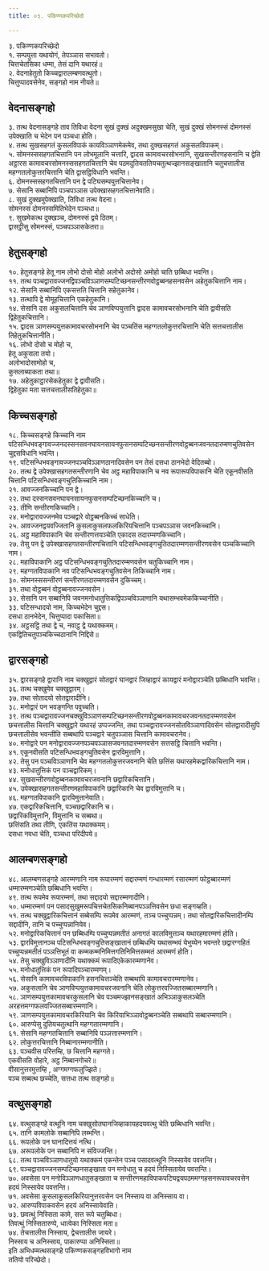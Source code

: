 ```yaml
---
title: ०३. पकिण्णकपरिच्छेदो

---
```

३. पकिण्णकपरिच्छेदो  
१. सम्पयुत्ता यथायोगं, तेपञ्ञास सभावतो।  
चित्तचेतसिका धम्मा, तेसं दानि यथारहं॥  
२. वेदनाहेतुतो किच्चद्वारालम्बणवत्थुतो।  
चित्तुप्पादवसेनेव, सङ्गहो नाम नीयते॥  


## वेदनासङ्गहो

३. तत्थ वेदनासङ्गहे ताव तिविधा वेदना सुखं दुक्खं अदुक्खमसुखा चेति, सुखं दुक्खं सोमनस्सं दोमनस्सं उपेक्खाति च भेदेन पन पञ्चधा होति।  
४. तत्थ सुखसहगतं कुसलविपाकं कायविञ्ञाणमेकमेव, तथा दुक्खसहगतं अकुसलविपाकम्।  
५. सोमनस्ससहगतचित्तानि पन लोभमूलानि चत्तारि, द्वादस कामावचरसोभनानि, सुखसन्तीरणहसनानि च द्वेति अट्ठारस कामावचरसोमनस्ससहगतचित्तानि चेव पठमदुतियततियचतुत्थज्झानसङ्खातानि चतुचत्तालीस महग्गतलोकुत्तरचित्तानि चेति द्वासट्ठिविधानि भवन्ति।  
६. दोमनस्ससहगतचित्तानि पन द्वे पटिघसम्पयुत्तचित्तानेव।  
७. सेसानि सब्बानिपि पञ्चपञ्ञास उपेक्खासहगतचित्तानेवाति।  
८. सुखं दुक्खमुपेक्खाति, तिविधा तत्थ वेदना।  
सोमनस्सं दोमनस्समितिभेदेन पञ्चधा॥  
९. सुखमेकत्थ दुक्खञ्च, दोमनस्सं द्वये ठितम्।  
द्वासट्ठीसु सोमनस्सं, पञ्चपञ्ञासकेतरा॥  


## हेतुसङ्गहो

१०. हेतुसङ्गहे हेतू नाम लोभो दोसो मोहो अलोभो अदोसो अमोहो चाति छब्बिधा भवन्ति।  
११. तत्थ पञ्चद्वारावज्जनद्विपञ्चविञ्ञाणसम्पटिच्छनसन्तीरणवोट्ठब्बनहसनवसेन अहेतुकचित्तानि नाम।  
१२. सेसानि सब्बानिपि एकसत्तति चित्तानि सहेतुकानेव।  
१३. तत्थापि द्वे मोमूहचित्तानि एकहेतुकानि।  
१४. सेसानि दस अकुसलचित्तानि चेव ञाणविप्पयुत्तानि द्वादस कामावचरसोभनानि चेति द्वावीसति द्विहेतुकचित्तानि।  
१५. द्वादस ञाणसम्पयुत्तकामावचरसोभनानि चेव पञ्चतिंस महग्गतलोकुत्तरचित्तानि चेति सत्तचत्तालीस तिहेतुकचित्तानीति।  
१६. लोभो दोसो च मोहो च,  
हेतू अकुसला तयो।  
अलोभादोसामोहो च,  
कुसलाब्याकता तथा॥  
१७. अहेतुकाट्ठारसेकहेतुका द्वे द्वावीसति।  
द्विहेतुका मता सत्तचत्तालीसतिहेतुका॥  


## किच्चसङ्गहो

१८. किच्चसङ्गहे किच्चानि नाम पटिसन्धिभवङ्गावज्जनदस्सनसवनघायनसायनफुसनसम्पटिच्छनसन्तीरणवोट्ठब्बनजवनतदारम्मणचुतिवसेन चुद्दसविधानि भवन्ति।  
१९. पटिसन्धिभवङ्गावज्जनपञ्चविञ्ञाणठानादिवसेन पन तेसं दसधा ठानभेदो वेदितब्बो।  
२०. तत्थ द्वे उपेक्खासहगतसन्तीरणानि चेव अट्ठ महाविपाकानि च नव रूपारूपविपाकानि चेति एकूनवीसति चित्तानि पटिसन्धिभवङ्गचुतिकिच्चानि नाम।  
२१. आवज्जनकिच्चानि पन द्वे।  
२२. तथा दस्सनसवनघायनसायनफुसनसम्पटिच्छनकिच्चानि च।  
२३. तीणि सन्तीरणकिच्चानि।  
२४. मनोद्वारावज्जनमेव पञ्चद्वारे वोट्ठब्बनकिच्चं साधेति।  
२५. आवज्जनद्वयवज्जितानि कुसलाकुसलफलकिरियचित्तानि पञ्चपञ्ञास जवनकिच्चानि।  
२६. अट्ठ महाविपाकानि चेव सन्तीरणत्तयञ्चेति एकादस तदारम्मणकिच्चानि।  
२७. तेसु पन द्वे उपेक्खासहगतसन्तीरणचित्तानि पटिसन्धिभवङ्गचुतितदारम्मणसन्तीरणवसेन पञ्चकिच्चानि नाम।  
२८. महाविपाकानि अट्ठ पटिसन्धिभवङ्गचुतितदारम्मणवसेन चतुकिच्चानि नाम।  
२९. महग्गतविपाकानि नव पटिसन्धिभवङ्गचुतिवसेन तिकिच्चानि नाम।  
३०. सोमनस्ससन्तीरणं सन्तीरणतदारम्मणवसेन दुकिच्चम्।  
३१. तथा वोट्ठब्बनं वोट्ठब्बनावज्जनवसेन।  
३२. सेसानि पन सब्बानिपि जवनमनोधातुत्तिकद्विपञ्चविञ्ञाणानि यथासम्भवमेककिच्चानीति।  
३३. पटिसन्धादयो नाम, किच्चभेदेन चुद्दस।  
दसधा ठानभेदेन, चित्तुप्पादा पकासिता॥  
३४. अट्ठसट्ठि तथा द्वे च, नवाट्ठ द्वे यथाक्कमम्।  
एकद्वितिचतुपञ्चकिच्चठानानि निद्दिसे॥  


## द्वारसङ्गहो

३५. द्वारसङ्गहे द्वारानि नाम चक्खुद्वारं सोतद्वारं घानद्वारं जिव्हाद्वारं कायद्वारं मनोद्वारञ्चेति छब्बिधानि भवन्ति।  
३६. तत्थ चक्खुमेव चक्खुद्वारम्।  
३७. तथा सोतादयो सोतद्वारादीनि।  
३८. मनोद्वारं पन भवङ्गन्ति पवुच्चति।  
३९. तत्थ पञ्चद्वारावज्जनचक्खुविञ्ञाणसम्पटिच्छनसन्तीरणवोट्ठब्बनकामावचरजवनतदारम्मणवसेन छचत्तालीस चित्तानि चक्खुद्वारे यथारहं उप्पज्जन्ति, तथा पञ्चद्वारावज्जनसोतविञ्ञाणादिवसेन सोतद्वारादीसुपि छचत्तालीसेव भवन्तीति सब्बथापि पञ्चद्वारे चतुपञ्ञास चित्तानि कामावचरानेव।  
४०. मनोद्वारे पन मनोद्वारावज्जनपञ्चपञ्ञासजवनतदारम्मणवसेन सत्तसट्ठि चित्तानि भवन्ति।  
४१. एकूनवीसति पटिसन्धिभवङ्गचुतिवसेन द्वारविमुत्तानि।  
४२. तेसु पन पञ्चविञ्ञाणानि चेव महग्गतलोकुत्तरजवनानि चेति छत्तिंस यथारहमेकद्वारिकचित्तानि नाम।  
४३. मनोधातुत्तिकं पन पञ्चद्वारिकम्।  
४४. सुखसन्तीरणवोट्ठब्बनकामावचरजवनानि छद्वारिकचित्तानि।  
४५. उपेक्खासहगतसन्तीरणमहाविपाकानि छद्वारिकानि चेव द्वारविमुत्तानि च।  
४६. महग्गतविपाकानि द्वारविमुत्तानेवाति।  
४७. एकद्वारिकचित्तानि, पञ्चछद्वारिकानि च।  
छद्वारिकविमुत्तानि, विमुत्तानि च सब्बथा॥  
छत्तिंसति तथा तीणि, एकतिंस यथाक्कमम्।  
दसधा नवधा चेति, पञ्चधा परिदीपये॥  


## आलम्बणसङ्गहो

४८. आलम्बणसङ्गहे आरम्मणानि नाम रूपारम्मणं सद्दारम्मणं गन्धारम्मणं रसारम्मणं फोट्ठब्बारम्मणं धम्मारम्मणञ्चेति छब्बिधानि भवन्ति।  
४९. तत्थ रूपमेव रूपारम्मणं, तथा सद्दादयो सद्दारम्मणादीनि।  
५०. धम्मारम्मणं पन पसादसुखुमरूपचित्तचेतसिकनिब्बानपञ्ञत्तिवसेन छधा सङ्गय्हति।  
५१. तत्थ चक्खुद्वारिकचित्तानं सब्बेसम्पि रूपमेव आरम्मणं, तञ्च पच्चुप्पन्नम्। तथा सोतद्वारिकचित्तादीनम्पि सद्दादीनि, तानि च पच्चुप्पन्नानियेव।  
५२. मनोद्वारिकचित्तानं पन छब्बिधम्पि पच्चुप्पन्नमतीतं अनागतं कालविमुत्तञ्च यथारहमारम्मणं होति।  
५३. द्वारविमुत्तानञ्च पटिसन्धिभवङ्गचुतिसङ्खातानं छब्बिधम्पि यथासम्भवं येभुय्येन भवन्तरे छद्वारग्गहितं पच्चुप्पन्नमतीतं पञ्ञत्तिभूतं वा कम्मकम्मनिमित्तगतिनिमित्तसम्मतं आरम्मणं होति।  
५४. तेसु चक्खुविञ्ञाणादीनि यथाक्कमं रूपादिएकेकारम्मणानेव।  
५५. मनोधातुत्तिकं पन रूपादिपञ्चारम्मणम्।  
५६. सेसानि कामावचरविपाकानि हसनचित्तञ्चेति सब्बथापि कामावचरारम्मणानेव।  
५७. अकुसलानि चेव ञाणविप्पयुत्तकामावचरजवनानि चेति लोकुत्तरवज्जितसब्बारम्मणानि।  
५८. ञाणसम्पयुत्तकामावचरकुसलानि चेव पञ्चमज्झानसङ्खातं अभिञ्ञाकुसलञ्चेति अरहत्तमग्गफलवज्जितसब्बारम्मणानि।  
५९. ञाणसम्पयुत्तकामावचरकिरियानि चेव किरियाभिञ्ञावोट्ठब्बनञ्चेति सब्बथापि सब्बारम्मणानि।  
६०. आरुप्पेसु दुतियचतुत्थानि महग्गतारम्मणानि।  
६१. सेसानि महग्गतचित्तानि सब्बानिपि पञ्ञत्तारम्मणानि।  
६२. लोकुत्तरचित्तानि निब्बानारम्मणानीति।  
६३. पञ्चवीस परित्तम्हि, छ चित्तानि महग्गते।  
एकवीसति वोहारे, अट्ठ निब्बानगोचरे॥  
वीसानुत्तरमुत्तम्हि , अग्गमग्गफलुज्झिते।  
पञ्च सब्बत्थ छच्चेति, सत्तधा तत्थ सङ्गहो॥  


## वत्थुसङ्गहो

६४. वत्थुसङ्गहे वत्थूनि नाम चक्खुसोतघानजिव्हाकायहदयवत्थु चेति छब्बिधानि भवन्ति।  
६५. तानि कामलोके सब्बानिपि लब्भन्ति।  
६६. रूपलोके पन घानादित्तयं नत्थि।  
६७. अरूपलोके पन सब्बानिपि न संविज्जन्ति।  
६८. तत्थ पञ्चविञ्ञाणधातुयो यथाक्कमं एकन्तेन पञ्च पसादवत्थूनि निस्सायेव पवत्तन्ति।  
६९. पञ्चद्वारावज्जनसम्पटिच्छनसङ्खाता पन मनोधातु च हदयं निस्सितायेव पवत्तन्ति।  
७०. अवसेसा पन मनोविञ्ञाणधातुसङ्खाता च सन्तीरणमहाविपाकपटिघद्वयपठममग्गहसनरूपावचरवसेन हदयं निस्सायेव पवत्तन्ति।  
७१. अवसेसा कुसलाकुसलकिरियानुत्तरवसेन पन निस्साय वा अनिस्साय वा।  
७२. आरुप्पविपाकवसेन हदयं अनिस्सायेवाति।  
७३. छवत्थुं निस्सिता कामे, सत्त रूपे चतुब्बिधा।  
तिवत्थुं निस्सितारुप्पे, धात्वेका निस्सिता मता॥  
७४. तेचत्तालीस निस्साय, द्वेचत्तालीस जायरे।  
निस्साय च अनिस्साय, पाकारुप्पा अनिस्सिता॥  
इति अभिधम्मत्थसङ्गहे पकिण्णकसङ्गहविभागो नाम  
ततियो परिच्छेदो।  